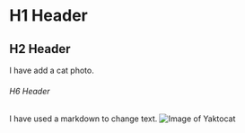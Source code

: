 # H1 Header
## H2 Header
I have add a cat photo.
###### H6 Header
I have used a markdown to change text.
![Image of Yaktocat](https://octodex.github.com/images/yaktocat.png)
